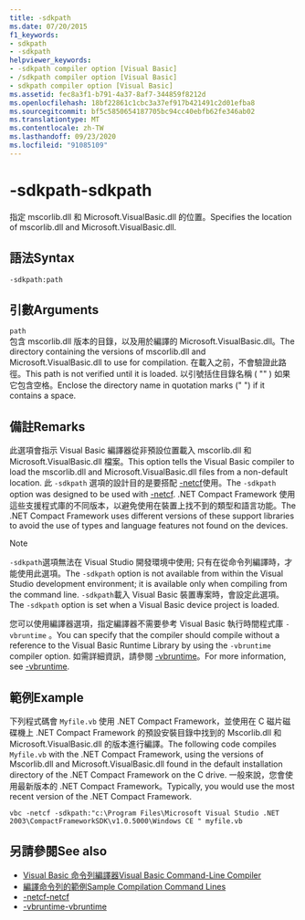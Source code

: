 ```yaml
---
title: -sdkpath
ms.date: 07/20/2015
f1_keywords:
- sdkpath
- -sdkpath
helpviewer_keywords:
- -sdkpath compiler option [Visual Basic]
- /sdkpath compiler option [Visual Basic]
- sdkpath compiler option [Visual Basic]
ms.assetid: fec8a3f1-b791-4a37-8af7-344859f8212d
ms.openlocfilehash: 18bf22861c1cbc3a37ef917b421491c2d01efba8
ms.sourcegitcommit: bf5c5850654187705bc94cc40ebfb62fe346ab02
ms.translationtype: MT
ms.contentlocale: zh-TW
ms.lasthandoff: 09/23/2020
ms.locfileid: "91085109"
---
```

# <a name="-sdkpath"></a><span data-ttu-id="2b663-102">-sdkpath</span><span class="sxs-lookup"><span data-stu-id="2b663-102">-sdkpath</span></span>

<span data-ttu-id="2b663-103">指定 mscorlib.dll 和 Microsoft.VisualBasic.dll 的位置。</span><span class="sxs-lookup"><span data-stu-id="2b663-103">Specifies the location of mscorlib.dll and Microsoft.VisualBasic.dll.</span></span>  
  
## <a name="syntax"></a><span data-ttu-id="2b663-104">語法</span><span class="sxs-lookup"><span data-stu-id="2b663-104">Syntax</span></span>  
  
```console  
-sdkpath:path  
```  
  
## <a name="arguments"></a><span data-ttu-id="2b663-105">引數</span><span class="sxs-lookup"><span data-stu-id="2b663-105">Arguments</span></span>  

 `path`  
 <span data-ttu-id="2b663-106">包含 mscorlib.dll 版本的目錄，以及用於編譯的 Microsoft.VisualBasic.dll。</span><span class="sxs-lookup"><span data-stu-id="2b663-106">The directory containing the versions of mscorlib.dll and Microsoft.VisualBasic.dll to use for compilation.</span></span> <span data-ttu-id="2b663-107">在載入之前，不會驗證此路徑。</span><span class="sxs-lookup"><span data-stu-id="2b663-107">This path is not verified until it is loaded.</span></span> <span data-ttu-id="2b663-108">以引號括住目錄名稱 ( "" ) 如果它包含空格。</span><span class="sxs-lookup"><span data-stu-id="2b663-108">Enclose the directory name in quotation marks (" ") if it contains a space.</span></span>  
  
## <a name="remarks"></a><span data-ttu-id="2b663-109">備註</span><span class="sxs-lookup"><span data-stu-id="2b663-109">Remarks</span></span>  

 <span data-ttu-id="2b663-110">此選項會指示 Visual Basic 編譯器從非預設位置載入 mscorlib.dll 和 Microsoft.VisualBasic.dll 檔案。</span><span class="sxs-lookup"><span data-stu-id="2b663-110">This option tells the Visual Basic compiler to load the mscorlib.dll and Microsoft.VisualBasic.dll files from a non-default location.</span></span> <span data-ttu-id="2b663-111">此 `-sdkpath` 選項的設計目的是要搭配 [-netcf](netcf.md)使用。</span><span class="sxs-lookup"><span data-stu-id="2b663-111">The `-sdkpath` option was designed to be used with [-netcf](netcf.md).</span></span> <span data-ttu-id="2b663-112">.NET Compact Framework 使用這些支援程式庫的不同版本，以避免使用在裝置上找不到的類型和語言功能。</span><span class="sxs-lookup"><span data-stu-id="2b663-112">The .NET Compact Framework uses different versions of these support libraries to avoid the use of types and language features not found on the devices.</span></span>  
  
> [!NOTE]
> <span data-ttu-id="2b663-113">`-sdkpath`選項無法在 Visual Studio 開發環境中使用; 只有在從命令列編譯時，才能使用此選項。</span><span class="sxs-lookup"><span data-stu-id="2b663-113">The `-sdkpath` option is not available from within the Visual Studio development environment; it is available only when compiling from the command line.</span></span> <span data-ttu-id="2b663-114">`-sdkpath`載入 Visual Basic 裝置專案時，會設定此選項。</span><span class="sxs-lookup"><span data-stu-id="2b663-114">The `-sdkpath` option is set when a Visual Basic device project is loaded.</span></span>  
  
 <span data-ttu-id="2b663-115">您可以使用編譯器選項，指定編譯器不需要參考 Visual Basic 執行時間程式庫 `-vbruntime` 。</span><span class="sxs-lookup"><span data-stu-id="2b663-115">You can specify that the compiler should compile without a reference to the Visual Basic Runtime Library by using the `-vbruntime` compiler option.</span></span> <span data-ttu-id="2b663-116">如需詳細資訊，請參閱 [-vbruntime](vbruntime.md)。</span><span class="sxs-lookup"><span data-stu-id="2b663-116">For more information, see [-vbruntime](vbruntime.md).</span></span>  
  
## <a name="example"></a><span data-ttu-id="2b663-117">範例</span><span class="sxs-lookup"><span data-stu-id="2b663-117">Example</span></span>  

 <span data-ttu-id="2b663-118">下列程式碼會 `Myfile.vb` 使用 .NET Compact Framework，並使用在 C 磁片磁碟機上 .NET Compact Framework 的預設安裝目錄中找到的 Mscorlib.dll 和 Microsoft.VisualBasic.dll 的版本進行編譯。</span><span class="sxs-lookup"><span data-stu-id="2b663-118">The following code compiles `Myfile.vb` with the .NET Compact Framework, using the versions of Mscorlib.dll and Microsoft.VisualBasic.dll found in the default installation directory of the .NET Compact Framework on the C drive.</span></span> <span data-ttu-id="2b663-119">一般來說，您會使用最新版本的 .NET Compact Framework。</span><span class="sxs-lookup"><span data-stu-id="2b663-119">Typically, you would use the most recent version of the .NET Compact Framework.</span></span>  
  
```console
vbc -netcf -sdkpath:"c:\Program Files\Microsoft Visual Studio .NET 2003\CompactFrameworkSDK\v1.0.5000\Windows CE " myfile.vb  
```  
  
## <a name="see-also"></a><span data-ttu-id="2b663-120">另請參閱</span><span class="sxs-lookup"><span data-stu-id="2b663-120">See also</span></span>

- [<span data-ttu-id="2b663-121">Visual Basic 命令列編譯器</span><span class="sxs-lookup"><span data-stu-id="2b663-121">Visual Basic Command-Line Compiler</span></span>](index.md)
- [<span data-ttu-id="2b663-122">編譯命令列的範例</span><span class="sxs-lookup"><span data-stu-id="2b663-122">Sample Compilation Command Lines</span></span>](sample-compilation-command-lines.md)
- [<span data-ttu-id="2b663-123">-netcf</span><span class="sxs-lookup"><span data-stu-id="2b663-123">-netcf</span></span>](netcf.md)
- [<span data-ttu-id="2b663-124">-vbruntime</span><span class="sxs-lookup"><span data-stu-id="2b663-124">-vbruntime</span></span>](vbruntime.md)

